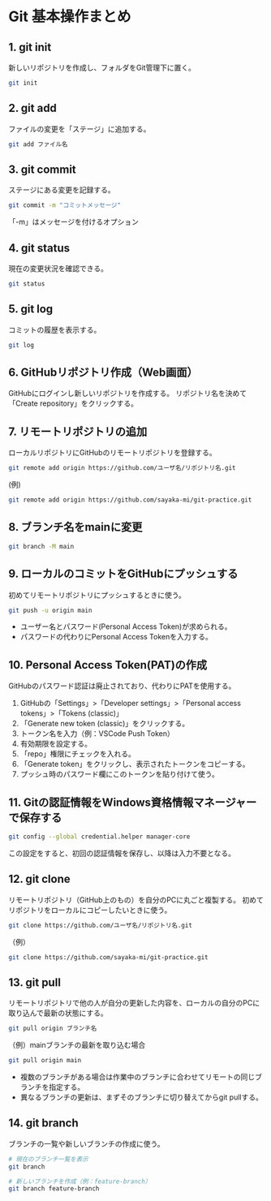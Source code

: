 # Git 基本操作まとめ

## 1. git init
新しいリポジトリを作成し、フォルダをGit管理下に置く。
```bash
git init
```

## 2. git add
ファイルの変更を「ステージ」に追加する。
```bash
git add ファイル名
```

## 3. git commit
ステージにある変更を記録する。
```bash
git commit -m "コミットメッセージ"
```
「-m」はメッセージを付けるオプション

## 4. git status
現在の変更状況を確認できる。
```bash
git status
```

## 5. git log
コミットの履歴を表示する。
```bash
git log
```
## 6. GitHubリポジトリ作成（Web画面）
GitHubにログインし新しいリポジトリを作成する。
リポジトリ名を決めて「Create repository」をクリックする。

## 7. リモートリポジトリの追加
ローカルリポジトリにGitHubのリモートリポジトリを登録する。
```bash
git remote add origin https://github.com/ユーザ名/リポジトリ名.git
```
(例)
```bash
git remote add origin https://github.com/sayaka-mi/git-practice.git
```

## 8. ブランチ名をmainに変更
```bash
git branch -M main
```

## 9. ローカルのコミットをGitHubにプッシュする
初めてリモートリポジトリにプッシュするときに使う。
```bash
git push -u origin main
```
- ユーザー名とパスワード(Personal Access Token)が求められる。
- パスワードの代わりにPersonal Access Tokenを入力する。

## 10. Personal Access Token(PAT)の作成
GitHubのパスワード認証は廃止されており、代わりにPATを使用する。
1. GitHubの「Settings」>「Developer settings」>「Personal access tokens」>「Tokens (classic)」
2. 「Generate new token (classic)」をクリックする。
3. トークン名を入力（例：VSCode Push Token）
4. 有効期限を設定する。
5. 「repo」権限にチェックを入れる。
6. 「Generate token」をクリックし、表示されたトークンをコピーする。
7. プッシュ時のパスワード欄にこのトークンを貼り付けて使う。

## 11. Gitの認証情報をWindows資格情報マネージャーで保存する
```bash
git config --global credential.helper manager-core
```
この設定をすると、初回の認証情報を保存し、以降は入力不要となる。

## 12. git clone
リモートリポジトリ（GitHub上のもの）を自分のPCに丸ごと複製する。
初めてリポジトリをローカルにコピーしたいときに使う。
```bash
git clone https://github.com/ユーザ名/リポジトリ名.git
```
（例）
```bash
git clone https://github.com/sayaka-mi/git-practice.git
```

## 13. git pull
リモートリポジトリで他の人が自分の更新した内容を、ローカルの自分のPCに取り込んで最新の状態にする。
```bash
git pull origin ブランチ名
```
（例）mainブランチの最新を取り込む場合
```bash
git pull origin main
```
- 複数のブランチがある場合は作業中のブランチに合わせてリモートの同じブランチを指定する。
- 異なるブランチの更新は、まずそのブランチに切り替えてからgit pullする。

## 14. git branch
ブランチの一覧や新しいブランチの作成に使う。
```bash
# 現在のブランチ一覧を表示
git branch

# 新しいブランチを作成（例：feature-branch）
git branch feature-branch
```
